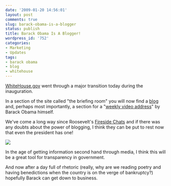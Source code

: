 ```yaml
---
date: '2009-01-20 14:56:01'
layout: post
comments: true
slug: barack-obama-is-a-blogger
status: publish
title: Barack Obama Is A Blogger!
wordpress_id: '752'
categories:
- Marketing
- Updates
tags:
- barack obama
- blog
- whitehouse
---
```


[WhiteHouse.gov](http://www.whitehouse.gov/) went through a major transition today during the inauguration.

In a section of the site called "the briefing room" you will now find a [blog](http://www.whitehouse.gov/blog/) and, perhaps most importantly, a section for a "[weekly video address](http://www.whitehouse.gov/weekly_address/)" by Barack Obama himself.

We've come a long way since Roosevelt's [Fireside Chats](http://en.wikipedia.org/wiki/Fireside_chats) and if there was any doubts about the power of blogging, I think they can be put to rest now that even the president has one!

[![](http://s3.amazonaws.com/oldbloguploads/2009/01/picture-51.png)](http://www.WhiteHouse.gov)

In the age of getting information second hand through media, I think this will be a great tool for transparency in government.

And now after a day full of rhetoric (really, why are we reading poetry and having benedictions when the country is on the verge of bankruptcy?) hopefully Barack can get down to business.
